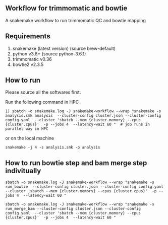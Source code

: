 ## Workflow for trimmomatic and bowtie
A snakemake workflow to run trimmomatic QC and bowtie mapping

## Requirements

1) snakemake (latest version) (source brew-default)
2) python v3.6+ (source python-3.6.1)
3) trimmomatic v0.36
4) bowtie2 v2.3.5


## How to run

Please source all the softwares first.

Run the following command in HPC
```
1) sbatch -o snakemake.log -J snakemake-workflow --wrap "snakemake -s analysis.smk analysis  --cluster-config cluster.json --cluster-config config.yaml  --cluster 'sbatch --mem {cluster.memory} --cpus {cluster.cpus}'  -p --jobs 4  --latency-wait 60 "  # job runs in parallel way in HPC
```

or on the local machine

```
snakemake -j 4 -s analysis.smk -p analysis
```

## How to run bowtie step and bam merge step indivitually

```
sbatch -o snakemake.log -J snakemake-workflow --wrap "snakemake -s run_bowtie  --cluster-config cluster.json --cluster-config config.yaml  --cluster 'sbatch --mem {cluster.memory} --cpus {cluster.cpus}'  -p --jobs 4  --latency-wait 60 " 

sbatch -o snakemake.log -J snakemake-workflow --wrap "snakemake -s run_merge_bam --cluster-config cluster.json --cluster-config config.yaml  --cluster 'sbatch --mem {cluster.memory} --cpus {cluster.cpus}'  -p --jobs 4  --latency-wait 60 " 
```
